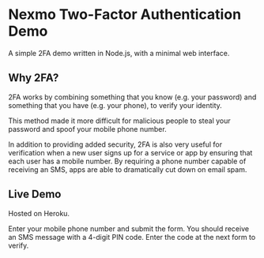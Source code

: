 # Nexmo Two-Factor Authentication Demo

A simple 2FA demo written in Node.js, with a minimal web interface.

## Why 2FA?

2FA works by combining something that you know (e.g. your password) and something
that you have (e.g. your phone), to verify your identity.

This method made it more difficult for malicious people to steal your password
and spoof your mobile phone number.

In addition to providing added security, 2FA is also very useful for verification
when a new user signs up for a service or app by ensuring that each user has a mobile number.
By requiring a phone number capable of receiving an SMS, apps are able to dramatically cut down on email spam.

## Live Demo
Hosted on Heroku.

Enter your mobile phone number and submit the form.
You should receive an SMS message with a 4-digit PIN code.
Enter the code at the next form to verify.
